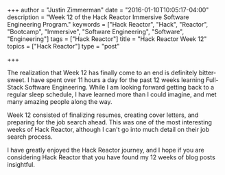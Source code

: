 +++
author = "Justin Zimmerman"
date = "2016-01-10T10:05:17-04:00"
description = "Week 12 of the Hack Reactor Immersive Software Engineering Program."
keywords = ["Hack Reactor", "Hack", "Reactor", "Bootcamp", "Immersive", "Software Engineering", "Software", "Engineering"]
tags = ["Hack Reactor"]
title = "Hack Reactor Week 12"
topics = ["Hack Reactor"]
type = "post"

+++

The realization that Week 12 has finally come to an end is definitely bitter-sweet. I have spent over 11 hours a day for the past 12 weeks learning Full-Stack Software Engineering. While I am looking forward getting back to a regular sleep schedule, I have learned more than I could imagine, and met many amazing people along the way.

Week 12 consisted of finalizing resumes, creating cover letters, and preparing for the job search ahead. This was one of the most interesting weeks of Hack Reactor, although I can't go into much detail on their job search process.

I have greatly enjoyed the Hack Reactor journey, and I hope if you are considering Hack Reactor that you have found my 12 weeks of blog posts insightful.
